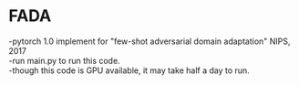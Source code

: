 # FADA
-pytorch 1.0 implement for "few-shot adversarial domain adaptation" NIPS, 2017  
-run main.py to run this code.  
-though this code is GPU available, it may take half a day to run.  
